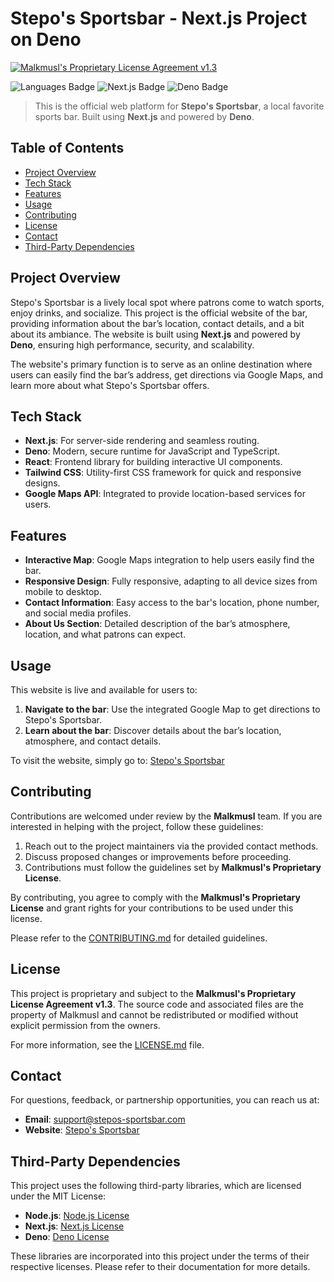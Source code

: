 # Stepo's Sportsbar - Next.js Project on Deno

[![Malkmusl's Proprietary License Agreement v1.3](https://img.shields.io/badge/License-Malkmusl's%20Proprietary%20License%20Agreement%20v1.3-red.svg?style=for-the-badge)](LICENSE.md)

![Languages Badge](https://img.shields.io/badge/Languages-818080?style=for-the-badge)  ![Next.js Badge](https://img.shields.io/badge/Next.js-000000?style=for-the-badge&logo=next.js&logoColor=white) ![Deno Badge](https://img.shields.io/badge/Deno-464646?style=for-the-badge&logo=deno&logoColor=white)

> This is the official web platform for **Stepo's Sportsbar**, a local favorite sports bar. Built using **Next.js** and powered by **Deno**.

## Table of Contents

- [Project Overview](#project-overview)
- [Tech Stack](#tech-stack)
- [Features](#features)
- [Usage](#usage)
- [Contributing](#contributing)
- [License](#license)
- [Contact](#contact)
- [Third-Party Dependencies](#third-party-dependencies)

## Project Overview

Stepo's Sportsbar is a lively local spot where patrons come to watch sports, enjoy drinks, and socialize. This project is the official website of the bar, providing information about the bar’s location, contact details, and a bit about its ambiance. The website is built using **Next.js** and powered by **Deno**, ensuring high performance, security, and scalability. 

The website's primary function is to serve as an online destination where users can easily find the bar’s address, get directions via Google Maps, and learn more about what Stepo's Sportsbar offers.

## Tech Stack

- **Next.js**: For server-side rendering and seamless routing.
- **Deno**: Modern, secure runtime for JavaScript and TypeScript.
- **React**: Frontend library for building interactive UI components.
- **Tailwind CSS**: Utility-first CSS framework for quick and responsive designs.
- **Google Maps API**: Integrated to provide location-based services for users.

## Features

- **Interactive Map**: Google Maps integration to help users easily find the bar.
- **Responsive Design**: Fully responsive, adapting to all device sizes from mobile to desktop.
- **Contact Information**: Easy access to the bar's location, phone number, and social media profiles.
- **About Us Section**: Detailed description of the bar’s atmosphere, location, and what patrons can expect.

## Usage

This website is live and available for users to:

1. **Navigate to the bar**: Use the integrated Google Map to get directions to Stepo's Sportsbar.
2. **Learn about the bar**: Discover details about the bar’s location, atmosphere, and contact details.

To visit the website, simply go to: [Stepo's Sportsbar](https://stepos-sportsbar.com)

## Contributing

Contributions are welcomed under review by the **Malkmusl** team. If you are interested in helping with the project, follow these guidelines:

1. Reach out to the project maintainers via the provided contact methods.
2. Discuss proposed changes or improvements before proceeding.
3. Contributions must follow the guidelines set by **Malkmusl's Proprietary License**.

By contributing, you agree to comply with the **Malkmusl's Proprietary License** and grant rights for your contributions to be used under this license.

Please refer to the [CONTRIBUTING.md](CONTRIBUTING.md) for detailed guidelines.

## License

This project is proprietary and subject to the **Malkmusl's Proprietary License Agreement v1.3**. The source code and associated files are the property of Malkmusl and cannot be redistributed or modified without explicit permission from the owners.

For more information, see the [LICENSE.md](LICENSE.md) file.

## Contact

For questions, feedback, or partnership opportunities, you can reach us at:

- **Email**: support@stepos-sportsbar.com
- **Website**: [Stepo's Sportsbar](https://stepos-sportsbar.com)

## Third-Party Dependencies

This project uses the following third-party libraries, which are licensed under the MIT License:

- **Node.js**: [Node.js License](https://opensource.org/licenses/MIT)
- **Next.js**: [Next.js License](https://opensource.org/licenses/MIT)
- **Deno**: [Deno License](https://opensource.org/licenses/MIT)

These libraries are incorporated into this project under the terms of their respective licenses. Please refer to their documentation for more details.
